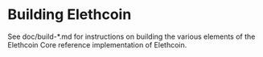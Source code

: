Building Elethcoin
================

See doc/build-*.md for instructions on building the various
elements of the Elethcoin Core reference implementation of Elethcoin.
